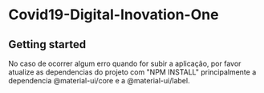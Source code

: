 # Covid19-Digital-Inovation-One



## Getting started

No caso de ocorrer algum erro quando for subir a aplicação, por favor atualize as dependencias do projeto com "NPM INSTALL" principalmente a dependencia @material-ui/core e a @material-ui/label.